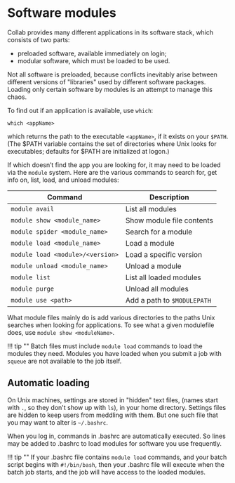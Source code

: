 # Software modules

Collab provides many different applications in its software stack,
which consists of two parts:

- preloaded software, available immediately on login;
- modular software, which must be loaded to be used.

Not all software is preloaded,
because conflicts inevitably arise 
between different versions of "libraries"
used by different software packages.
Loading only certain software by modules
is an attempt to manage this chaos.

To find out if an application is available, use `which`:
```
which <appName>
```
which returns the path to the executable `<appName>`,
if it exists on your `$PATH`.
(The $PATH variable contains the set of directories
where Unix looks for executables;
defaults for $PATH are initialized at logon.)

If which doesn’t find the app you are looking for,
it may need to be loaded via the `module` system.
Here are the various commands to search for,
get info on, list, load, and unload modules:

| Command | Description |
| ---- | ---- |
| `module avail` | List all modules |
| `module show <module_name>` | Show module file contents |
| `module spider <module_name>` | Search for a module |
| `module load <module_name>` | Load a module |
| `module load <module>/<version>` | Load a specific version |
| `module unload <module_name>` | Unload a module |
| `module list` | List all loaded modules |
| `module purge` | Unload all modules |
| `module use <path>` | Add a path to `$MODULEPATH` |


What module files mainly do is add various directories 
to the paths Unix searches when looking for applications.
To see what a given modulefile does, use `module show <moduleName>`.

!!! tip ""
     Batch files must include `module load` commands
     to load the modules they need.
     Modules you have loaded when you submit a job with `squeue`
     are not available to the job itself.

## Automatic loading

On Unix machines, settings are stored in "hidden" text files, 
(names start with `.`, so they don't show up with `ls`),
in your home directory.
Settings files are hidden to keep users from meddling with them.
But one such file that you may want to alter is `~/.bashrc`.

When you log in, commands in .bashrc are automatically executed.
So lines may be added to .bashrc to load modules
for software you use frequently.

!!! tip "" 
     If your .bashrc file contains `module load` commands,
     and your batch script begins with `#!/bin/bash`,
     then your .bashrc file will execute when the batch job starts,
     and the job will have access to the loaded modules.

